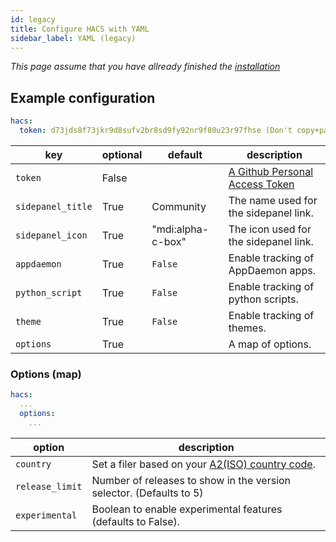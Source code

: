 ```yaml
---
id: legacy
title: Configure HACS with YAML
sidebar_label: YAML (legacy)
---
```


_This page assume that you have allready finished the [installation](/docs/installation/prerequisittes)_

## Example configuration

```yaml
hacs:
  token: d73jds8f73jkr9d8sufv2br8sd9fy92nr9f80u23r97fhse (Don't copy+paste this token, create your own)
```

key | optional | default | description
-- | -- | -- | --
`token` | False | | [A Github Personal Access Token](/docs/configuration/pat)
`sidepanel_title` | True | Community | The name used for the sidepanel link.
`sidepanel_icon` | True | "mdi:alpha-c-box" | The icon used for the sidepanel link.
`appdaemon` | True | `False` | Enable tracking of AppDaemon apps.
`python_script` | True | `False` | Enable tracking of python scripts.
`theme` | True | `False` | Enable tracking of themes.
`options` | True |  | A map of options.

### Options (map)

```yaml
hacs:
  ...
  options:
    ...
```

option | description
-- | --
`country` | Set a filer based on your [A2(ISO) country code](https://www.worldatlas.com/aatlas/ctycodes.htm).
`release_limit` | Number of releases to show in the version selector. (Defaults to 5)
`experimental` | Boolean to enable experimental features (defaults to False).